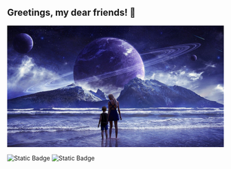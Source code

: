 ## Greetings, my dear friends! 👋

<img src="https://github.com/Woodoomuro/Woodoomuro/blob/main/maxresdefault.jpg">

<img alt="Static Badge" src="https://img.shields.io/badge/Python-Developer-black?logo=python"> <img alt="Static Badge" src="https://img.shields.io/badge/-Woodoomuro-black?logo=snapchat">
